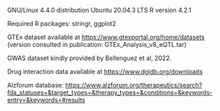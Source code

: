 GNU/Linux 4.4.0 distribution Ubuntu 20.04.3 LTS
R version 4.2.1

Required R packages: stringr, ggplot2

GTEx dataset available at https://www.gtexportal.org/home/datasets (version consulted in publication: GTEx_Analysis_v8_eQTL.tar)

GWAS dataset kindly provided by Bellenguez et al, 2022.

Drug interaction data available at https://www.dgidb.org/downloads

Alzforum database: https://www.alzforum.org/therapeutics/search?fda_statuses=&target_types=&therapy_types=&conditions=&keywords-entry=&keywords=#results
